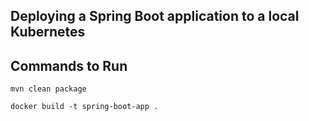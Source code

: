 ## Deploying a Spring Boot application to a local Kubernetes 

## Commands to Run 
`mvn clean package`

`docker build -t spring-boot-app .`
